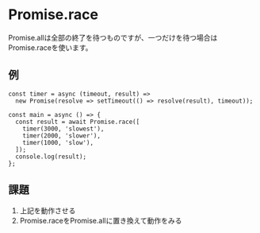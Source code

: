 # Promise.race

Promise.allは全部の終了を待つものですが、一つだけを待つ場合はPromise.raceを使います。

## 例

```
const timer = async (timeout, result) => 
  new Promise(resolve => setTimeout(() => resolve(result), timeout));

const main = async () => {
  const result = await Promise.race([
    timer(3000, 'slowest'),
    timer(2000, 'slower'),
    timer(1000, 'slow'),
  ]);
  console.log(result);
};
```

## 課題

1. 上記を動作させる
2. Promise.raceをPromise.allに置き換えて動作をみる

